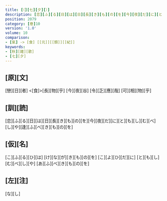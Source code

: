 ```yaml
---
title: [（][七][夕][）]
description: [恋][ふ][る][日][は][日][長][き][も][の][を][今][夜][だ][に][と][も][し][む][べ][し][や][逢][ふ][べ][き][も][の][を]
position: 2079
category: [巻]10
version: '1.0'
volume: 10
comparison:
- [氣] -> [食] [[元]][[類]][[紀]]
keywords:
- [秋][雑][歌]
- [七][夕]
---
```


## [原][文]

[戀][日][者] <[食]>[長][物][乎] [今][夜][谷] [令][乏][應][哉] [可][相][物][乎]

## [訓][読]

[恋][ふ][る][日][は][日][長][き][も][の][を][今][夜][だ][に][と][も][し][む][べ][し][や][逢][ふ][べ][き][も][の][を]

## [仮][名]

[こ][ふ][る][ひ][は] [け][な][が][き][も][の][を] [こ][よ][ひ][だ][に] [と][も][し][む][べ][し][や] [あ][ふ][べ][き][も][の][を]

## [左][注]

[な][し]

